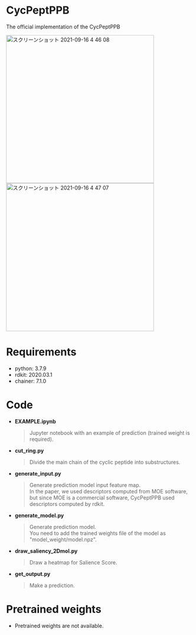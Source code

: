 # CycPeptPPB

The official implementation of the CycPeptPPB

<img width="400" alt="スクリーンショット 2021-09-16 4 46 08" src="https://user-images.githubusercontent.com/44156441/133499447-01b83422-20f2-4ce3-846c-2577f7ce5d47.png">
<img width="400" alt="スクリーンショット 2021-09-16 4 47 07" src="https://user-images.githubusercontent.com/44156441/133499567-7307e375-0f48-42ac-b9af-740c30bc1748.png">

# Requirements
- python:  3.7.9
- rdkit:  2020.03.1
- chainer:  7.1.0

# Code
- **EXAMPLE.ipynb** 
  > Jupyter notebook with an example of prediction (trained weight is required).
- **cut_ring.py** 
  > Divide the main chain of the cyclic peptide into substructures.
- **generate_input.py** 
  > Generate prediction model input feature map.  
  > In the paper, we used descriptors computed from MOE software, but since MOE is a commercial software, CycPeptPPB used descriptors computed by rdkit.
- **generate_model.py**
  > Generate prediction model.  
  > You need to add the trained weights file of the model as "model_weight/model.npz".
- **draw_saliency_2Dmol.py**
  > Draw a heatmap for Salience Score.
- **get_output.py**
  > Make a prediction.

# Pretrained weights
- Pretrained weights are not available.
